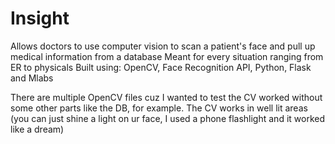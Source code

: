 # Insight
Allows doctors to use computer vision to scan a patient's face and pull up medical information from a database
Meant for every situation ranging from ER to physicals
Built using: OpenCV, Face Recognition API, Python, Flask and Mlabs

There are multiple OpenCV files cuz I wanted to test the CV worked without some other parts like the DB, for example.
The CV works in well lit areas (you can just shine a light on ur face, I used a phone flashlight and it worked like a dream)
